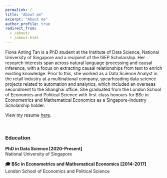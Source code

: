 ```yaml
---
permalink: /
title: "About me"
excerpt: "About me"
author_profile: true
redirect_from: 
  - /about/
  - /about.html
---
```


Fiona Anting Tan is a PhD student at the Institute of Data Science, National University of Singapore and a recipient of the ISEP Scholarship. Her research interests span across natural language processing and causal inference, with a focus on extracting causal relationships from text to enrich existing knowledge. Prior to this, she worked as a Data Science Analyst in the retail industry at a multinational company, spearheading data science projects related to automation and analytics, which included an overseas secondment to the Shanghai office. She graduated from the London School of Economics and Political Science with first-class honours for BSc in Econometrics and Mathematical Economics as a Singapore-Industry Scholarship holder. 

View my resume <a href="https://tanfiona.github.io/files/Fiona%20Anting%20Tan%20-%20CV.pdf" target="_blank">here</a>.

<br>

### Education
<b>PhD in Data Science [2020-Present]</b><br>
National University of Singapore

<b>🎓 BSc in Econometrics and Mathematical Economics [2014-2017]</b><br>
London School of Economics and Political Science



